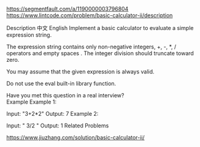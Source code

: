 https://segmentfault.com/a/1190000003796804
https://www.lintcode.com/problem/basic-calculator-ii/description

Description
中文
English
Implement a basic calculator to evaluate a simple expression string.

The expression string contains only non-negative integers, +, -, *, / operators and empty spaces . The integer division should truncate toward zero.

You may assume that the given expression is always valid.

Do not use the eval built-in library function.

Have you met this question in a real interview?  
Example
Example 1:

Input:
"3+2*2"
Output:
7
Example 2:

Input:
" 3/2 "
Output:
1
Related Problems

https://www.jiuzhang.com/solution/basic-calculator-ii/
